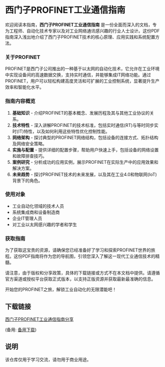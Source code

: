 # 西门子PROFINET工业通信指南

欢迎阅读本指南，**西门子PROFINET工业通信指南** 是一份全面而深入的文档，专为工程师、自动化技术专家以及对工业网络通讯感兴趣的行业人士设计。这份PDF指南深入浅出地介绍了西门子PROFINET技术的核心原理、应用实践和系统配置方法。

### 关于PROFINET

PROFINET是西门子公司推出的一种基于以太网的自动化技术，它允许在工业环境中实现设备间的高速数据交换，支持实时通信，并能够集成IT网络功能。通过PROFINET，用户可以轻松构建高度灵活和可扩展的工业控制系统，显著提升生产效率和智能化水平。

### 指南内容概览

1. **基础知识** - 介绍PROFINET的基本概念、发展历程及其与其他工业协议的关系。
2. **技术特性** - 深入讲解PROFINET的技术标准，包括实时通信(RT)与等时同步实时(IT)特性，以及如何利用这些特性优化控制性能。
3. **网络架构** - 探讨典型的PROFINET网络结构，包括设备的连接方式、拓扑结构及网络安全策略。
4. **实施与配置** - 提供详细的配置步骤，帮助用户快速上手，包括设备的网络设置和故障排查技巧。
5. **案例研究** - 分析成功的应用实例，展示PROFINET在实际生产中的应用效果和解决方案。
6. **未来趋势** - 探讨PROFINET技术的未来发展，以及其在工业4.0和物联网(IoT)背景下的角色。

### 使用对象

- 工业自动化领域的技术人员
- 系统集成商和设备制造商
- 企业IT管理人员
- 对工业以太网感兴趣的学者和学生

### 获取指南

为了获取这宝贵的资源，请确保您已经准备好了学习和探索PROFINET世界的旅程。这份PDF指南将作为您的导航图，引领您深入了解这一现代工业通信技术的精髓。

请注意，由于版权和分享政策，具体的下载链接或方式不在本文档中提供。请遵循官方渠道或授权平台获取正式版本，以支持正版资源并获取最新最准确的信息。

开始您的PROFINET之旅，解锁工业自动化的无限潜能吧！

## 下载链接
[西门子PROFINET工业通信指南分享]() 

(备用: [备用下载](https://pan.baidu.com/s/1dwY6VcPgHJFnZjKpHjNlVA?pwd=1234))

## 说明

该仓库仅用于学习交流，请勿用于商业用途。
